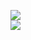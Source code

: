 [![](https://img.shields.io/badge/Made%20With-Github%20Spray-lightgrey.svg?style=for-the-badge&logo=github)](https://github.com/Annihil/github-spray#5980)  
[![](https://i.imgur.com/2DrTn0Z.gif)](https://github.com/Annihil/github-spray)